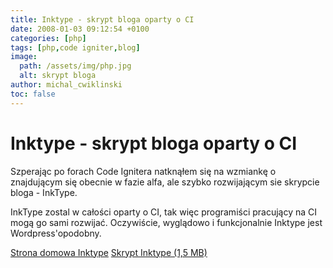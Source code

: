```yaml
---
title: Inktype - skrypt bloga oparty o CI
date: 2008-01-03 09:12:54 +0100
categories: [php]
tags: [php,code igniter,blog]
image:
  path: /assets/img/php.jpg
  alt: skrypt bloga
author: michal_cwiklinski
toc: false
---
```


# Inktype - skrypt bloga oparty o CI

Szperając po forach Code Ignitera natknąłem się na wzmiankę o znajdującym się obecnie w fazie alfa, ale szybko rozwijającym sie skrypcie bloga - InkType.

InkType zostal w całości oparty o CI, tak więc programiści pracujący na CI mogą go sami rozwijać. Oczywiście, wyglądowo i funkcjonalnie Inktype jest Wordpress'opodobny.

[Strona domowa Inktype](http://www.developer13.com/blog/page/inktype)
[Skrypt Inktype (1,5 MB)](http://www.developer13.com/blog/download/inkType_2008.01.01.0.tar.gz)
